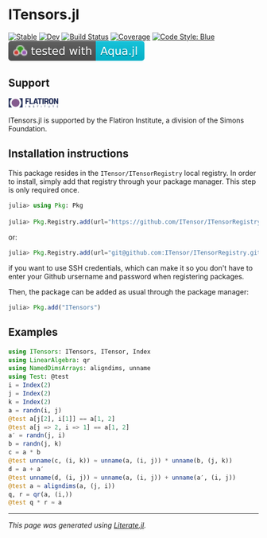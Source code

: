 # ITensors.jl

[![Stable](https://img.shields.io/badge/docs-stable-blue.svg)](https://itensor.github.io/ITensors.jl/stable/)
[![Dev](https://img.shields.io/badge/docs-dev-blue.svg)](https://itensor.github.io/ITensors.jl/dev/)
[![Build Status](https://github.com/ITensor/ITensors.jl/actions/workflows/Tests.yml/badge.svg?branch=main)](https://github.com/ITensor/ITensors.jl/actions/workflows/Tests.yml?query=branch%3Amain)
[![Coverage](https://codecov.io/gh/ITensor/ITensors.jl/branch/main/graph/badge.svg)](https://codecov.io/gh/ITensor/ITensors.jl)
[![Code Style: Blue](https://img.shields.io/badge/code%20style-blue-4495d1.svg)](https://github.com/invenia/BlueStyle)
[![Aqua](https://raw.githubusercontent.com/JuliaTesting/Aqua.jl/master/badge.svg)](https://github.com/JuliaTesting/Aqua.jl)

## Support

<picture>
  <source media="(prefers-color-scheme: dark)" width="20%" srcset="docs/src/assets/CCQ-dark.png">
  <img alt="Flatiron Center for Computational Quantum Physics logo." width="20%" src="docs/src/assets/CCQ.png">
</picture>

ITensors.jl is supported by the Flatiron Institute, a division of the Simons Foundation.

## Installation instructions

This package resides in the `ITensor/ITensorRegistry` local registry.
In order to install, simply add that registry through your package manager.
This step is only required once.
```julia
julia> using Pkg: Pkg

julia> Pkg.Registry.add(url="https://github.com/ITensor/ITensorRegistry")
```
or:
```julia
julia> Pkg.Registry.add(url="git@github.com:ITensor/ITensorRegistry.git")
```
if you want to use SSH credentials, which can make it so you don't have to enter your Github ursername and password when registering packages.

Then, the package can be added as usual through the package manager:

```julia
julia> Pkg.add("ITensors")
```

## Examples

````julia
using ITensors: ITensors, ITensor, Index
using LinearAlgebra: qr
using NamedDimsArrays: aligndims, unname
using Test: @test
i = Index(2)
j = Index(2)
k = Index(2)
a = randn(i, j)
@test a[j[2], i[1]] == a[1, 2]
@test a[j => 2, i => 1] == a[1, 2]
a′ = randn(j, i)
b = randn(j, k)
c = a * b
@test unname(c, (i, k)) ≈ unname(a, (i, j)) * unname(b, (j, k))
d = a + a′
@test unname(d, (i, j)) ≈ unname(a, (i, j)) + unname(a′, (i, j))
@test a ≈ aligndims(a, (j, i))
q, r = qr(a, (i,))
@test q * r ≈ a
````

---

*This page was generated using [Literate.jl](https://github.com/fredrikekre/Literate.jl).*

